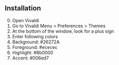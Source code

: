 ## Installation

0. Open Vivaldi
1. Go to Vivaldi Menu > Preferences > Themes
2. At the bottom of the window, look for a plus sign
3. Enter following colors
4. Background: #26272A
5. Foreground: #ececec
6. Highlight: #8b0000
7. Accent: #006ed7
